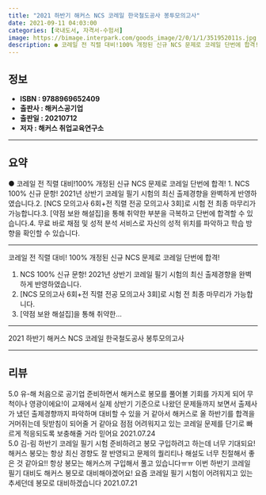 ```yaml
---
title: "2021 하반기 해커스 NCS 코레일 한국철도공사 봉투모의고사"
date: 2021-09-11 04:03:00
categories: [국내도서, 자격서-수험서]
image: https://bimage.interpark.com/goods_image/2/0/1/1/351952011s.jpg
description: ● 코레일 전 직렬 대비!100% 개정된 신규 NCS 문제로 코레일 단번에 합격! 1. NCS 100% 신규 문항! 2021년 상반기 코레일 필기 시험의 최신 출제경향을 완벽하게 반영하였습니다.2. [NCS 모의고사 6회+전 직렬 전공 모의고사 3회]로 시험 전 최종 마무리가 가능합니
---
```


## **정보**

- **ISBN : 9788969652409**
- **출판사 : 해커스공기업**
- **출판일 : 20210712**
- **저자 : 해커스 취업교육연구소**

------



## **요약**

●  코레일 전 직렬 대비!100% 개정된 신규 NCS 문제로 코레일 단번에 합격! 1. NCS 100% 신규 문항! 2021년 상반기 코레일 필기 시험의 최신 출제경향을 완벽하게 반영하였습니다.2. [NCS 모의고사 6회+전 직렬 전공 모의고사 3회]로 시험 전 최종 마무리가 가능합니다.3. [약점 보완 해설집]을 통해 취약한 부분을 극복하고 단번에 합격할 수 있습니다.4. 무료 바로 채점 및 성적 분석 서비스로 자신의 성적 위치를 파악하고 학습 방향을 확인할 수 있습니다.

------

코레일 전 직렬 대비!
100% 개정된 신규 NCS 문제로 코레일 단번에 합격!

1. NCS 100% 신규 문항! 2021년 상반기 코레일 필기 시험의 최신 출제경향을 완벽하게 반영하였습니다.
2. [NCS 모의고사 6회+전 직렬 전공 모의고사 3회]로 시험 전 최종 마무리가 가능합니다.
3. [약점 보완 해설집]을 통해 취약한... 

------


2021 하반기 해커스 NCS 코레일 한국철도공사 봉투모의고사 

------


## **리뷰** 

5.0 유-해 처음으로 공기업 준비하면서 해커스로 봉모를 풀어볼 기회를 가지게 되어 무척이나 영광이에요!이 교재에서 실제 상반기 기준으로 나왔던 문제들까지 보면서 출제사가 냈던 출제경향까지 파악하며 대비할 수 있을 거 같아서 해커스로 올 하반기를 합격을 거머쥐는데 뒷받침이 되어줄 거 같아요 점점 어려워지고 있는 코레일 문제를 단기로 빠르게 적응되도록 보충해줄 거라 믿어요 2021.07.24 <br/>5.0 김-림 하반기 코레일 필기 시험 준비하려고 봉모 구입하려고 하는데 너무 기대되요! 해커스 봉모는 항상 최신 경향도 잘 반영되고 문제의 퀄리티나 해설도 너무 친절해서 좋은 것 같아요!! 항상 봉모는 해커스꺼 구입해서 풀고 있습니다ㅠㅠ 이번 하반기 코레일 필기 대비도 해커스 봉모로 대비해야겠어요! 요즘 코레일 필기 시험이 어려워지고 있는 추세던데 봉모로 대비하겠습니다 2021.07.21 <br/>